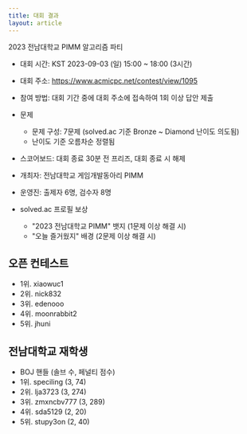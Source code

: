 ```yaml
---
title: 대회 결과
layout: article
---
```


2023 전남대학교 PIMM 알고리즘 파티
* 대회 시간: KST 2023-09-03 (일) 15:00 ~ 18:00 (3시간)
* 대회 주소: https://www.acmicpc.net/contest/view/1095
* 참여 방법: 대회 기간 중에 대회 주소에 접속하여 1회 이상 답안 제출
* 문제
    * 문제 구성: 7문제 (solved.ac 기준 Bronze ~ Diamond 난이도 의도됨)
    * 난이도 기준 오름차순 정렬됨
* 스코어보드: 대회 종료 30분 전 프리즈, 대회 종료 시 해제

* 개최자: 전남대학교 게임개발동아리 PIMM
* 운영진: 출제자 6명, 검수자 8명

* solved.ac 프로필 보상
    * "2023 전남대학교 PIMM" 뱃지 (1문제 이상 해결 시)
    * "오늘 즐거웠지" 배경 (2문제 이상 해결 시)

## 오픈 컨테스트
* 1위. xiaowuc1
* 2위. nick832
* 3위. edenooo
* 4위. moonrabbit2
* 5위. jhuni

## 전남대학교 재학생
* BOJ 핸들 (솔브 수, 페널티 점수)
* 1위. speciling (3, 74)
* 2위. lja3723 (3, 274)
* 3위. zmxncbv777 (3, 289)
* 4위. sda5129 (2, 20)
* 5위. stupy3on (2, 40)
